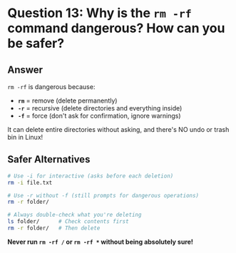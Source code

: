 # Question 13: Why is the `rm -rf` command dangerous? How can you be safer?

## Answer

`rm -rf` is dangerous because:
- **`rm`** = remove (delete permanently)
- **`-r`** = recursive (delete directories and everything inside)
- **`-f`** = force (don't ask for confirmation, ignore warnings)

It can delete entire directories without asking, and there's NO undo or trash bin in Linux!

## Safer Alternatives

```bash
# Use -i for interactive (asks before each deletion)
rm -i file.txt

# Use -r without -f (still prompts for dangerous operations)
rm -r folder/

# Always double-check what you're deleting
ls folder/      # Check contents first
rm -r folder/   # Then delete
```

**Never run `rm -rf /` or `rm -rf *` without being absolutely sure!**